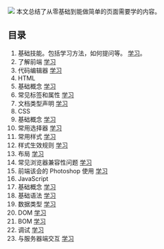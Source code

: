 ![](http://upload-images.jianshu.io/upload_images/16777-88d2ae06abb6d5bc.jpg?imageMogr2/auto-orient/strip%7CimageView2/2/w/1240)
本文总结了从零基础到能做简单的页面需要学的内容。

## 目录
1. 基础技能。包括学习方法，如何提问等。 [学习](http://www.jianshu.com/p/fec04c24afb5)。
1. 了解前端 [学习](http://www.jianshu.com/p/7d9d9520c942)
1. 代码编辑器 [学习](http://www.jianshu.com/p/f091e22edaa0)
1. HTML
  1. 基础概念 [学习](http://www.jianshu.com/p/a472ba13dbbd)
  1. 常见标签和属性 [学习](http://www.jianshu.com/p/30d5aa0e2e31)
  1. 文档类型声明 [学习](http://www.jianshu.com/p/e839e2dcfbd4)
1. CSS
  1. 基础概念 [学习](http://www.jianshu.com/p/386c418edb58)
  1. 常用选择器 [学习](http://www.jianshu.com/p/958251e5d14e)
  1. 常用样式 [学习](http://www.jianshu.com/p/dc67a49751fe)
  1. 样式生效规则 [学习](http://www.jianshu.com/p/b4ec21f31ce1)
  1. 布局 [学习](http://www.jianshu.com/p/231be0ed4cc4)
  1. 常见浏览器兼容性问题 [学习](http://www.jianshu.com/p/ed1c5a50a663)
1. 前端该会的 Photoshop 使用 [学习](http://www.jianshu.com/p/d78f81f2d7a3)
1. JavaScript
  1. 基础概念 [学习](http://www.jianshu.com/p/a0bfe567c6a6)
  1. 基础语法 [学习](http://www.jianshu.com/p/ce9eb5a485e6)
  1. 数据类型 [学习](http://www.jianshu.com/p/27600f8972fb)
  1. DOM [学习](http://www.jianshu.com/p/38de0c69daa8)
  1. BOM [学习](http://www.jianshu.com/p/d82b2f9fd3f3)
  1. 调试 [学习](http://www.jianshu.com/p/a237274b3d16)
  1. 与服务器端交互 [学习](http://www.jianshu.com/p/76e2c586debc) 
